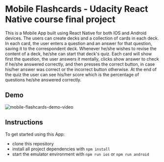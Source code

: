# Mobile Flashcards - Udacity React Native course final project

This is a Mobile App built using React Native for both IOS and Android devices. The users can create decks and a collection of cards in each deck. In each card, the user enters a question and an answer for that question, saving it to the correspondent deck. 
Whenever he/she wishes to revise the content of a deck, he/she can start that deck's quiz. Each card will show first the question, the user answers it mentally, clicks show answer to check if he/she answered correctly, and then presses the correct button, in case his/her answer was correct or the incorrect button otherwise.
At the end of the quiz the user can see his/her score which is the percentage of questions he/she answered correctly. 

## Demo

![mobile-flashcards-demo-video](https://user-images.githubusercontent.com/62517353/116935499-6f44f880-ac34-11eb-8843-845032be3878.gif)


## Instructions

To get started using this App:

* clone this repository
* install all project dependencies with `npm install`
* start the emulator environment with `npm run ios` or `npm run android`
